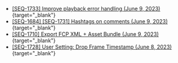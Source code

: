 - [[SEQ-1733] Improve playback error handling (June 9, 2023)](https://github.com/sequencefilm/cafe/issues/6){target="_blank"}
- [[SEQ-1684] [SEQ-1731] Hashtags on comments (June 9, 2023)](https://github.com/sequencefilm/cafe/issues/4){target="_blank"}
- [[SEQ-1710] Export FCP XML + Asset Bundle (June 9, 2023)](https://github.com/sequencefilm/cafe/issues/3){target="_blank"}
- [[SEQ-1728] User Setting: Drop Frame Timestamp (June 8, 2023)](https://github.com/sequencefilm/cafe/issues/1){target="_blank"}
